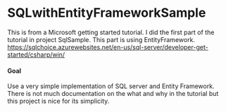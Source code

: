 # SQLwithEntityFrameworkSample

This is from a Microsoft getting started tutorial. I did the first part of the tutorial in project SqlSample.
This part is using EntityFramework.
https://sqlchoice.azurewebsites.net/en-us/sql-server/developer-get-started/csharp/win/

#### Goal
Use a very simple implementation of SQL server and Entity Framework. There is not much documentation on
the what and why in the tutorial but this project is nice for its simplicity. 
